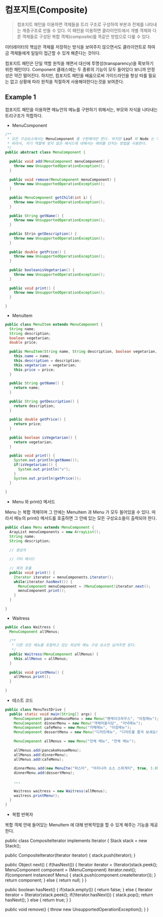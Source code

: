 # 컴포지트(Composite)

> 컴포지트 패턴을 이용하면 객체들을 트리 구조로 구성하여 부분과 전체를 나타내는 계층구조로 만들 수 있다. 이 패턴을 이용하면 클라이언트에서 개별 객체와 다른 객체들로 구성된 복합 객체(composite)를 똑같은 방법으로 다룰 수 있다.

이터레이터의 핵심은 객체를 저장하는 방식을 보여주지 않으면서도 클라이언트로 하여금 객체들에게 일일이 접근할 수 있게 해준다는 것이다.

컴포지트 패턴은 단일 역할 원칙을 깨면서 대신에 투명성(transparency)을 확보하기 위한 패턴이다. Component 클래스에는 두 종류의 기능이 모두 들어있다 보니까 안정성은 약간 떨어진다.
하지만, 컴포지트 패턴을 배움으로써 가이드라인을 항상 따를 필요는 없고 상황에 따라 원칙을 적절하게 사용해야한다는것을 보여준다.

## Example 1

컴포지트 패턴을 이용하면 메뉴안의 메뉴를 구현하기 위해서는, 부모와 자식을 나타내는 트리구조가 적합하다.

- MenuComponent

```java
/**
 * 모든 구성요소에서는 MenuComponent 를 구현해야만 한다. 하지만 Leaf 와 Node 는 각각 역할이 다르다.
 * 따라서, 자기 역할에 맞지 않은 메서드에 대해서는 예외를 던지는 방법을 사용한다.
 */
public abstract class MenuComponent {
  
  public void add(MenuComponent menuComponent) {
    throw new UnsupportedOperationException();
  }
  
  public void remove(MenuComponent menuComponent) {
    throw new UnsupportedOperationException();
  }
  
  public MenuComponent getChild(int i) {
    throw new UnsupportedOperationException();
  }
  
  public String getName() {
    throw new UnsupportedOperationException();
  }
  
  public Strin getDescription() {
    throw new UnsupportedOperationException();
  }
  
  public double getPrice() {
    throw new UnsupportedOperationException();
  }
  
  public booleanisVegetarian() {
    throw new UnsupportedOperationException();
  }
  
  public void print() {
    throw new UnsupportedOperationException();
  }
  
}
```

- MenuItem

```java
public class MenuItem extends MenuComponent {
  String name;
  String description;
  boolean vegetarian;
  double price;
  
  public MenuItem(String name, String description, boolean vegetarian, double price) {
    this.name = name;
    this.description = description;
    this.vegetarian = vegetarian;
    this.price = price;
  }
  
  public String getName() {
    return name;
  }
  
  public String getDescription() {
    return description;
  }
  
  public double getPrice() {
    return price;
  }
  
  public boolean isVegetarian() [
    return vegetarian;
  }
  
  public void print() {
    System.out.println(getName());
    if(isVegetarian()) {
      System.out.println("v");
    }
    System.out.println(getPrice());
  }
  
}
```

- Menu 와 print() 메서드

Menu 는 복합 객체이며 그 안에는 MenuItem 과 Menu 가 모두 들어있을 수 있다. 따라서 메뉴의 print() 메서드를 호출하면 그 안에 있는 모든 구성요소들이 출력되야 한다.

```java
public class Menu extends MenuComponent {
  ArayList menuComponents = new ArrayList();
  String name;
  String description;
  
  // 생성자
  
  // 기타 메서드
  
  // 재귀 호출 
  public void print() {
    Iterator iterator = menuComponents.iterator();
    while(iterator.hasNext()) {
      MenuComponent menuComponent = (MenuComponent)iterator.next();
      menuComponent.print();
    }
  }
  
}
```

- Waitress 

```java
public class Waitress {
  MenuComponent allMenus;
  
  /**
   * 다른 모든 메뉴를 포함하고 있는 최상위 메뉴 구성 요소만 넘겨주면 된다.
   */
  public Waitress(MenuComponent allMenus) {
    this.allMenus = allMenus;
  }
  
  public void printMenu() {
    allMenus.print();
  }
  
}
```

- 테스트 코드

```java
public class MenuTestDrive {
  public static void main(String[] args) {
    MenuComponent pancakeHouseMenu = new Menu("팬케이크하우스", "아침메뉴");
    MenuComponent dinnerMenu = new Menu("객체마을식당", "저녁메뉴");
    MenuComponent cafeMenu = new Menu("카페메뉴", "아침메뉴");
    MenuComponent dessertMenu = new Menu("디저트메뉴", "디저트를 즐겨 보세요!");
    
    MenuComponent allMenus = new Menu("전체 메뉴", "전체 메뉴");
    
    allMenus.add(pancakeHsoueMenu);
    allMenus.add(dinnerMenu);
    allMenus.add(cafeMenu);
    
    dinnerMenu.add(new MenuIte("파스타", "마리나라 소스 스파게티", true, 3.89));
    dinnerMenu.add(dessertMenu);
    
    ...
    
    Waitress waitress = new Waitress(allMenus);
    waitress.printMenu();
  }
}
```

- 복합 반복자

복합 객체 안에 들어있는 MenuItem 에 대해 반복작업을 할 수 있게 해주는 기능을 제공한다.

public class CompositeIterator implements Iterator {
  Stack stack = new Stack();
  
  public CompositeIterator(Iterator iterator) {
    stack.push(iterator);
  }
  
  public Object next() {
    if(hasNext()) {
      Iterator iterator = (Iterator)stack.peek();
      MenuComponent component = (MenuComponent) iterator.next();
      if(component instanceof Menu) {
        stack.push(component.createIterator());
      }
      return component;
    } else {
      return null;
    }
  }
  
  public boolean hasNext() {
    if(stack.empty()) {
      return false;
    } else {
      Iterator iterator = (Iterator)stack.peek();
      if(!iterator.hasNext()) {
        stack.pop();
        return hasNext();
      } else {
        return true;
      }
  }
  
  public void remove() {
    throw new UnsupportedOperationException();
  }
}
```
